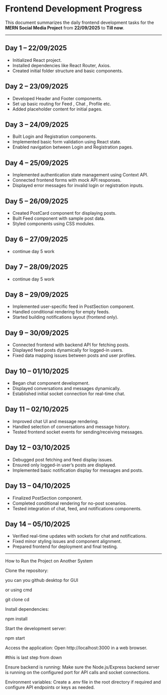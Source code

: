 # Frontend Development Progress

This document summarizes the daily frontend development tasks for the **MERN Social Media Project** from **22/09/2025** to **Till now**.

---

## Day 1 – 22/09/2025

- Initialized React project.
- Installed dependencies like React Router, Axios.
- Created initial folder structure and basic components.

## Day 2 – 23/09/2025

- Developed Header and Footer components.
- Set up basic routing for Feed , Chat , Profile etc.
- Added placeholder content for initial pages.

## Day 3 – 24/09/2025

- Built Login and Registration components.
- Implemented basic form validation using React state.
- Enabled navigation between Login and Registration pages.

## Day 4 – 25/09/2025

- Implemented authentication state management using Context API.
- Connected frontend forms with mock API responses.
- Displayed error messages for invalid login or registration inputs.

## Day 5 – 26/09/2025

- Created PostCard component for displaying posts.
- Built Feed component with sample post data.
- Styled components using CSS modules.

## Day 6 – 27/09/2025

- continue day 5 work

## Day 7 – 28/09/2025

- continue day 5 work

## Day 8 – 29/09/2025

- Implemented user-specific feed in PostSection component.
- Handled conditional rendering for empty feeds.
- Started building notifications layout (frontend only).

## Day 9 – 30/09/2025

- Connected frontend with backend API for fetching posts.
- Displayed feed posts dynamically for logged-in users.
- Fixed data mapping issues between posts and user profiles.

## Day 10 – 01/10/2025

- Began chat component development.
- Displayed conversations and messages dynamically.
- Established initial socket connection for real-time chat.

## Day 11 – 02/10/2025

- Improved chat UI and message rendering.
- Handled selection of conversations and message history.
- Tested frontend socket events for sending/receiving messages.

## Day 12 – 03/10/2025

- Debugged post fetching and feed display issues.
- Ensured only logged-in user’s posts are displayed.
- Implemented basic notification display for messages and posts.

## Day 13 – 04/10/2025

- Finalized PostSection component.
- Completed conditional rendering for no-post scenarios.
- Tested integration of chat, feed, and notifications components.

## Day 14 – 05/10/2025

- Verified real-time updates with sockets for chat and notifications.
- Fixed minor styling issues and component alignment.
- Prepared frontend for deployment and final testing.

---


How to Run the Project on Another System

Clone the repository:

you can you github desktop for GUI

or using cmd

git clone <repository-url>
cd <project-folder>

Install dependencies:

npm install

Start the development server:

npm start

Access the application: Open http://localhost:3000 in a web browser.


#this is last step from down

Ensure backend is running: Make sure the Node.js/Express backend server is running on the configured port for API calls and socket connections.

Environment variables: Create a .env file in the root directory if required and configure API endpoints or keys as needed.
